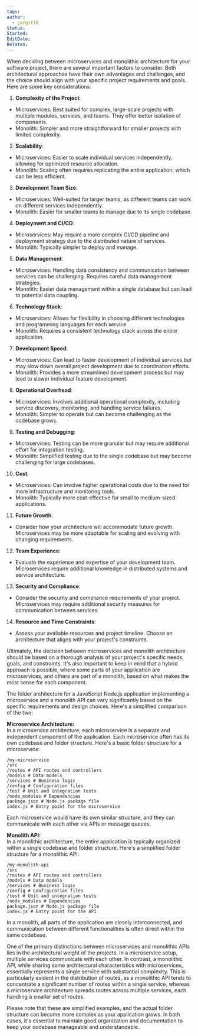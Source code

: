```yaml
---
tags: 
author:
  - jacgit18
Status: 
Started: 
EditDate: 
Relates:
---
```

When deciding between microservices and monolithic architecture for your software project, there are several important factors to consider. Both architectural approaches have their own advantages and challenges, and the choice should align with your specific project requirements and goals. Here are some key considerations:  
  
1. **Complexity of the Project**:  
- Microservices: Best suited for complex, large-scale projects with multiple modules, services, and teams. They offer better isolation of components.  
- Monolith: Simpler and more straightforward for smaller projects with limited complexity.  
  
2. **Scalability**:  
- Microservices: Easier to scale individual services independently, allowing for optimized resource allocation.  
- Monolith: Scaling often requires replicating the entire application, which can be less efficient.  
  
3. **Development Team Size**:  
- Microservices: Well-suited for larger teams, as different teams can work on different services independently.  
- Monolith: Easier for smaller teams to manage due to its single codebase.  
  
4. **Deployment and CI/CD**:  
- Microservices: May require a more complex CI/CD pipeline and deployment strategy due to the distributed nature of services.  
- Monolith: Typically simpler to deploy and manage.  
  
5. **Data Management**:  
- Microservices: Handling data consistency and communication between services can be challenging. Requires careful data management strategies.  
- Monolith: Easier data management within a single database but can lead to potential data coupling.  
  
6. **Technology Stack**:  
- Microservices: Allows for flexibility in choosing different technologies and programming languages for each service.  
- Monolith: Requires a consistent technology stack across the entire application.  
  
7. **Development Speed**:  
- Microservices: Can lead to faster development of individual services but may slow down overall project development due to coordination efforts.  
- Monolith: Provides a more streamlined development process but may lead to slower individual feature development.  
  
8. **Operational Overhead**:  
- Microservices: Involves additional operational complexity, including service discovery, monitoring, and handling service failures.  
- Monolith: Simpler to operate but can become challenging as the codebase grows.  
  
9. **Testing and Debugging**:  
- Microservices: Testing can be more granular but may require additional effort for integration testing.  
- Monolith: Simplified testing due to the single codebase but may become challenging for large codebases.  
  
10. **Cost**:  
- Microservices: Can involve higher operational costs due to the need for more infrastructure and monitoring tools.  
- Monolith: Typically more cost-effective for small to medium-sized applications.  
  
11. **Future Growth**:  
- Consider how your architecture will accommodate future growth. Microservices may be more adaptable for scaling and evolving with changing requirements.  
  
12. **Team Experience**:  
- Evaluate the experience and expertise of your development team. Microservices require additional knowledge in distributed systems and service architecture.  
  
13. **Security and Compliance**:  
- Consider the security and compliance requirements of your project. Microservices may require additional security measures for communication between services.  
  
14. **Resource and Time Constraints**:  
- Assess your available resources and project timeline. Choose an architecture that aligns with your project's constraints.  
  
Ultimately, the decision between microservices and monolith architecture should be based on a thorough analysis of your project's specific needs, goals, and constraints. It's also important to keep in mind that a hybrid approach is possible, where some parts of your application are microservices, and others are part of a monolith, based on what makes the most sense for each component.




The folder architecture for a JavaScript Node.js application implementing a microservice and a monolith API can vary significantly based on the specific requirements and design choices. Here's a simplified comparison of the two:  
  
**Microservice Architecture:**  
In a microservice architecture, each microservice is a separate and independent component of the application. Each microservice often has its own codebase and folder structure. Here's a basic folder structure for a microservice:  
  
```  
/my-microservice  
/src  
/routes # API routes and controllers  
/models # Data models  
/services # Business logic  
/config # Configuration files  
/test # Unit and integration tests  
/node_modules # Dependencies  
package.json # Node.js package file  
index.js # Entry point for the microservice  
```  
  
Each microservice would have its own similar structure, and they can communicate with each other via APIs or message queues.  
  
**Monolith API:**  
In a monolithic architecture, the entire application is typically organized within a single codebase and folder structure. Here's a simplified folder structure for a monolithic API:  
  
```  
/my-monolith-api  
/src  
/routes # API routes and controllers  
/models # Data models  
/services # Business logic  
/config # Configuration files  
/test # Unit and integration tests  
/node_modules # Dependencies  
package.json # Node.js package file  
index.js # Entry point for the API  
```  
  
In a monolith, all parts of the application are closely interconnected, and communication between different functionalities is often direct within the same codebase.  



One of the primary distinctions between microservices and monolithic APIs lies in the architectural weight of the projects. In a microservice setup, multiple services communicate with each other. In contrast, a monolithic API, while sharing some architectural characteristics with microservices, essentially represents a single service with substantial complexity. This is particularly evident in the distribution of routes, as a monolithic API tends to concentrate a significant number of routes within a single service, whereas a microservice architecture spreads routes across multiple services, each handling a smaller set of routes

  
Please note that these are simplified examples, and the actual folder structure can become more complex as your application grows. In both cases, it's essential to maintain good organization and documentation to keep your codebase manageable and understandable.